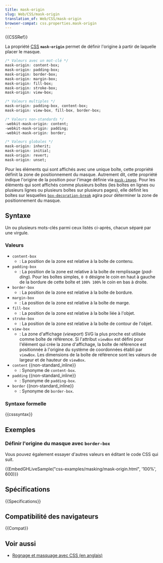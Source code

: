 ```yaml
---
title: mask-origin
slug: Web/CSS/mask-origin
translation_of: Web/CSS/mask-origin
browser-compat: css.properties.mask-origin
---
```

{{CSSRef}}

La propriété [CSS](/fr/docs/Web/CSS) **`mask-origin`** permet de définir l'origine à partir de laquelle placer le masque.

```css
/* Valeurs avec un mot-clé */
mask-origin: content-box;
mask-origin: padding-box;
mask-origin: border-box;
mask-origin: margin-box;
mask-origin: fill-box;
mask-origin: stroke-box;
mask-origin: view-box;

/* Valeurs multiples */
mask-origin: padding-box, content-box;
mask-origin: view-box, fill-box, border-box;

/* Valeurs non-standards */
-webkit-mask-origin: content;
-webkit-mask-origin: padding;
-webkit-mask-origin: border;

/* Valeurs globales */
mask-origin: inherit;
mask-origin: initial;
mask-origin: revert;
mask-origin: unset;
```

Pour les éléments qui sont affichés avec une unique boîte, cette propriété définit la zone de positionnement du masque. Autrement dit, cette propriété indique l'origine de la position pour l'image définie via [`mask-image`](/fr/docs/Web/CSS/mask-image). Pour les éléments qui sont affichés comme plusieurs boîtes (les boîtes en lignes ou plusieurs lignes ou plusieurs boîtes sur plusieurs pages), elle définit les boîtes sur lesquelles [`box-decoration-break`](/fr/docs/Web/CSS/box-decoration-break) agira pour déterminer la zone de positionnement du masque.

## Syntaxe

Un ou plusieurs mots-clés parmi ceux listés ci-après, chacun séparé par une virgule.

### Valeurs

- `content-box`
  - : La position de la zone est relative à la boîte de contenu.
- `padding-box`
  - : La position de la zone est relative à la boîte de remplissage (<i lang="en">padding</i>). Pour les boîtes simples, `0 0` désigne le coin en haut à gauche de la bordure de cette boîte et `100% 100%` le coin en bas à droite.
- `border-box`
  - : La position de la zone est relative à la boîte de bordure.
- `margin-box`
  - : La position de la zone est relative à la boîte de marge.
- `fill-box`
  - : La position de la zone est relative à la boîte liée à l'objet.
- `stroke-box`
  - : La position de la zone est relative à la boîte de contour de l'objet.
- `view-box`
  - : La zone d'affichage (<i lang="en">viewport</i>) SVG la plus proche est utilisée comme boîte de référence. Si l'attribut `viewBox` est défini pour l'élément qui crée la zone d'affichage, la boîte de référence est positionnée à l'origine du système de coordonnées établi par `viewBox`. Les dimensions de la boîte de référence sont les valeurs de largeur et de hauteur de `viewBox`.
- `content` {{non-standard_inline}}
  - : Synonyme de `content-box`.
- `padding` {{non-standard_inline}}
  - : Synonyme de `padding-box`.
- `border` {{non-standard_inline}}
  - : Synonyme de `border-box`.

### Syntaxe formelle

{{csssyntax}}

## Exemples

### Définir l'origine du masque avec `border-box`

Vous pouvez également essayer d'autres valeurs en éditant le code CSS qui suit.

{{EmbedGHLiveSample("css-examples/masking/mask-origin.html", '100%', 600)}}

## Spécifications

{{Specifications}}

## Compatibilité des navigateurs

{{Compat}}

## Voir aussi

- [Rognage et masquage avec CSS (en anglais)](https://css-tricks.com/clipping-masking-css/)
